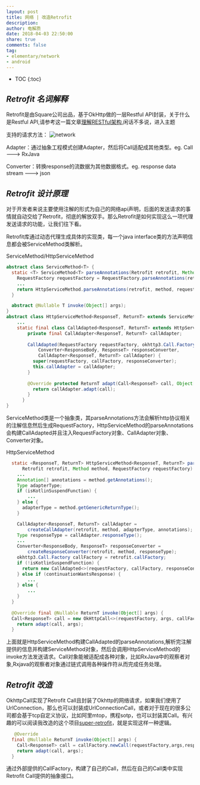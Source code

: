 ```yaml
---
layout: post
title: 网络 | 改造Retrofit
description: 
author: 电解质
date: 2018-04-03 22:50:00
share: true
comments: false
tag: 
- elementary/network
- android
---
```

* TOC
{:toc}

## *Retrofit 名词解释*
Retrofit是由Square公司出品，基于OkHttp做的一层Restful API封装，关于什么是Restful API,请参考这一篇文章[理解RESTful架构](http://www.ruanyifeng.com/blog/2011/09/restful.html),闲话不多说，进入主题

支持的请求方法：
![network]({{site.baseurl}}/asset/network/retrofit-annotation.png)

Adapter：通过抽象工程模式创建Adapter，然后将Call适配成其他类型。eg. Call ---> RxJava

Converter：转换response的流数据为其他数据格式。eg. response data stream --->  json

## *Retrofit 设计原理*

对于开发者来说主要使用注解的形式为自己的网络api声明，后面的发送请求的事情就自动交给了Retrofit，彻底的解放双手。那么Retrofit是如何实现这么一项代理发送请求的功能，让我们往下看。

Retrofit库通过动态代理生成具体的实现类，每一个java interface类的方法声明信息都会被ServiceMethod类解析。

ServiceMethod/HttpServiceMethod
```java
abstract class ServiceMethod<T> {
  static <T> ServiceMethod<T> parseAnnotations(Retrofit retrofit, Method method) {
    RequestFactory requestFactory = RequestFactory.parseAnnotations(retrofit, method);
    ...
    return HttpServiceMethod.parseAnnotations(retrofit, method, requestFactory);
  }

  abstract @Nullable T invoke(Object[] args);
}
abstract class HttpServiceMethod<ResponseT, ReturnT> extends ServiceMethod<ReturnT> {
    ...
    static final class CallAdapted<ResponseT, ReturnT> extends HttpServiceMethod<ResponseT, ReturnT> {
        private final CallAdapter<ResponseT, ReturnT> callAdapter;
    
        CallAdapted(RequestFactory requestFactory, okhttp3.Call.Factory callFactory,
            Converter<ResponseBody, ResponseT> responseConverter,
            CallAdapter<ResponseT, ReturnT> callAdapter) {
          super(requestFactory, callFactory, responseConverter);
          this.callAdapter = callAdapter;
        }
    
        @Override protected ReturnT adapt(Call<ResponseT> call, Object[] args) {
          return callAdapter.adapt(call);
        }
      }
}
```
ServiceMethod类是一个抽象类，其parseAnnotations方法会解析http协议相关的注解信息然后生成RequestFactory，HttpServiceMethod的parseAnnotations会构建CallAdapted并且注入RequestFactory对象、CallAdapter对象、Converter对象。

HttpServiceMethod
```java
  static <ResponseT, ReturnT> HttpServiceMethod<ResponseT, ReturnT> parseAnnotations(
      Retrofit retrofit, Method method, RequestFactory requestFactory) {
    ...
    Annotation[] annotations = method.getAnnotations();
    Type adapterType;
    if (isKotlinSuspendFunction) {
        ...
    } else {
      adapterType = method.getGenericReturnType();
    }

    CallAdapter<ResponseT, ReturnT> callAdapter =
        createCallAdapter(retrofit, method, adapterType, annotations);
    Type responseType = callAdapter.responseType();
    ...
    Converter<ResponseBody, ResponseT> responseConverter =
        createResponseConverter(retrofit, method, responseType);
    okhttp3.Call.Factory callFactory = retrofit.callFactory;
    if (!isKotlinSuspendFunction) {
      return new CallAdapted<>(requestFactory, callFactory, responseConverter, callAdapter);
    } else if (continuationWantsResponse) {
        ...
    } else {
        ...
    }
  }
  
  @Override final @Nullable ReturnT invoke(Object[] args) {
  Call<ResponseT> call = new OkHttpCall<>(requestFactory, args, callFactory, responseConverter);
    return adapt(call, args);
  }
```
上面就是HttpServiceMethod构建CallAdapted的parseAnnotations,解析完注解提供的信息并构建ServiceMethod对象，然后会调用HttpServiceMethod的invoke方法发送请求。Call对象能被适配成各种对象，比如RxJava中的观察者对象,Rxjava的观察者对象通过链式调用各种操作符从而完成任务处理。


## *Retrofit 改造*

OkhttpCall实现了Retrofit Call且封装了Okhttp的网络请求，如果我们使用了UrlConnection，那么也可以封装成UrlConnectionCall，或者对于现在的很多公司都会基于tcp自定义协议，比如阿里mtop，携程sotp，也可以封装其Call。有兴趣的可以阅读我改造的这个项目[super-retrofit][1]，就是实现这样一种逻辑。

```java
   @Override
  final @Nullable ReturnT invoke(Object[] args) {
    Call<ResponseT> call = callFactory.newCall(requestFactory,args,responseConverter);
    return adapt(call, args);
  }
```
通过外部提供的CallFactory，构建了自己的Call，然后在自己的Call类中实现Retrofit Call提供的抽象接口。


[1]:https://github.com/electrolyteJ/super-retrofit
